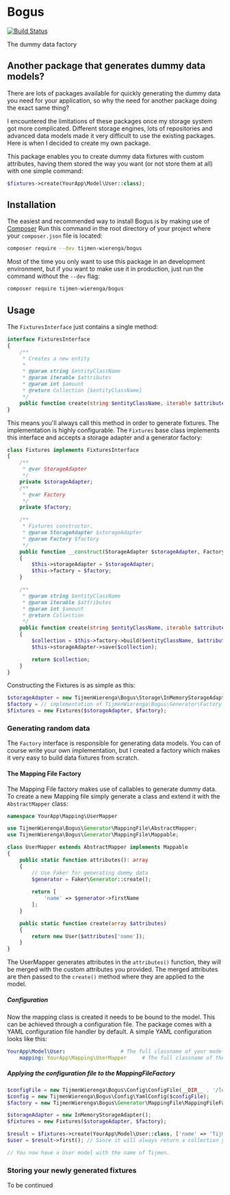 # Bogus
[![Build Status](https://travis-ci.org/TijmenWierenga/Bogus.svg?branch=master)](https://travis-ci.org/TijmenWierenga/Bogus)

The dummy data factory

## Another package that generates dummy data models?
There are lots of packages available for quickly generating the dummy data you need for your application,
so why the need for another package doing the exact same thing?

I encountered the limitations of these packages once my storage system got more complicated.
Different storage engines, lots of repositories and advanced data models made it very difficult to
use the existing packages. Here is when I decided to create my own package.

This package enables you to create dummy data fixtures with custom attributes, having them stored the way you want (or not store them at all)
with one simple command:

``` php
$fixtures->create(YourApp\Model\User::class);
```

## Installation
The easiest and recommended way to install Bogus is by making use of [Composer](https://getcomposer.org/)
Run this command in the root directory of your project where your `composer.json` file is located:

``` bash
composer require --dev tijmen-wierenga/bogus
```

Most of the time you only want to use this package in an development environment, 
but if you want to make use it in production, just run the command without the `--dev` flag:

``` bash
composer require tijmen-wierenga/bogus
```

## Usage
The `FixturesInterface` just contains a single method:

``` php
interface FixturesInterface
{
    /**
     * Creates a new entity
     *
     * @param string $entityClassName
     * @param iterable $attributes
     * @param int $amount
     * @return Collection [$entityClassName]
     */
    public function create(string $entityClassName, iterable $attributes, int $amount): Collection;
}
```

This means you'll always call this method in order to generate fixtures. 
The implementation is highly configurable. 
The `Fixtures` base class implements this interface and accepts a storage adapter and a generator factory:

``` php
class Fixtures implements FixturesInterface
{
    /**
     * @var StorageAdapter
     */
    private $storageAdapter;
    /**
     * @var Factory
     */
    private $factory;

    /**
     * Fixtures constructor.
     * @param StorageAdapter $storageAdapter
     * @param Factory $factory
     */
    public function __construct(StorageAdapter $storageAdapter, Factory $factory)
    {
        $this->storageAdapter = $storageAdapter;
        $this->factory = $factory;
    }

    /**
     * @param string $entityClassName
     * @param iterable $attributes
     * @param int $amount
     * @return Collection
     */
    public function create(string $entityClassName, iterable $attributes = [], int $amount = 1): Collection
    {
        $collection = $this->factory->build($entityClassName, $attributes, $amount);
        $this->storageAdapter->save($collection);

        return $collection;
    }
}
```

Constructing the Fixtures is as simple as this:

``` php
$storageAdapter = new TijmenWierenga\Bogus\Storage\InMemoryStorageAdapter();
$factory = // implementation of TijmenWierenga\Bogus\Generator\Factory interface
$fixtures = new Fixtures($storageAdapter, $factory);
```

### Generating random data
The `Factory` interface is responsible for generating data models. You can of course write your
own implementation, but I created a factory which makes it very easy to build data fixtures from scratch.

#### The Mapping File Factory
The Mapping File factory makes use of callables to generate dummy data. 
To create a new Mapping file simply generate a class and extend it with the `AbstractMapper` class:

``` php
namespace YourApp\Mapping\UserMapper

use TijmenWierenga\Bogus\Generator\MappingFile\AbstractMapper;
use TijmenWierenga\Bogus\Generator\MappingFile\Mappable;

class UserMapper extends AbstractMapper implements Mappable
{
    public static function attributes(): array
    {
        // Use Faker for generating dummy data
        $generator = Faker\Generator::create();
        
        return [
            'name' => $generator->firstName
        ];
    }

    public static function create(array $attributes)
    {
        return new User($attributes['name']);
    }
}
```

The UserMapper generates attributes in the `attributes()` function, 
they will be merged with the custom attributes you provided.
The merged attributes are then passed to the `create()` method where they are applied to the model.

##### Configuration
Now the mapping class is created it needs to be bound to the model.
This can be achieved through a configuration file. 
The package comes with a YAML configuration file handler by default.
A simple YAML configuration looks like this:

``` yml
YourApp\Model\User:                  # The full classname of your model
    mapping: YourApp\Mapping\UserMapper     # The full classname of the mapping class
```

##### Applying the configuration file to the MappingFileFactory

``` php
$configFile = new TijmenWierenga\Bogus\Config\ConfigFile(__DIR__ . '/location/of/mapping-config.yml');
$config = new TijmenWierenga\Bogus\Config\YamlConfig($configFile);
$factory = new TijmenWierenga\Bogus\Generator\MappingFile\MappingFileFactory($config);

$storageAdapter = new InMemoryStorageAdapter();
$fixtures = new Fixtures($storageAdapter, $factory);

$result = $fixtures->create(YourApp\Model\User::class, ['name' => 'Tijmen']); // This will return you a Collection.
$user = $result->first(); // Since it will always return a collection you have to fetch the first result

// You now have a User model with the name of Tijmen.
```

### Storing your newly generated fixtures
To be continued
